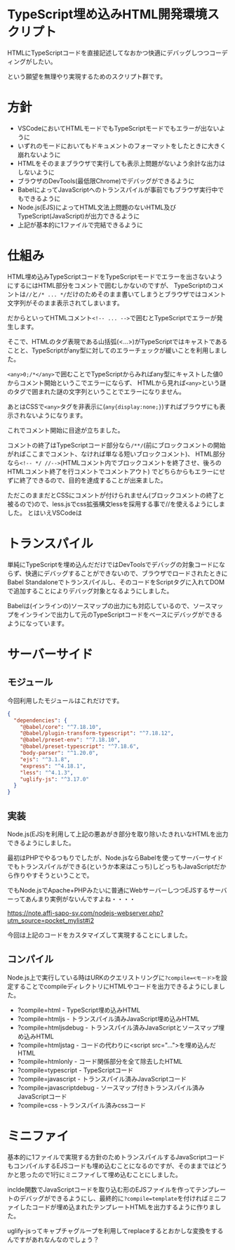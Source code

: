 # TypeScript埋め込みHTML開発環境スクリプト

HTMLにTypeScriptコードを直接記述してなおかつ快適にデバッグしつつコーディングがしたい。

という願望を無理やり実現するためのスクリプト群です。

# 方針

- VSCodeにおいてHTMLモードでもTypeScriptモードでもエラーが出ないように
- いずれのモードにおいてもドキュメントのフォーマットをしたときに大きく崩れないように
- HTMLをそのままブラウザで実行しても表示上問題がないよう余計な出力はしないように
- ブラウザのDevTools(最低限Chrome)でデバッグができるように
- BabelによってJavaScriptへのトランスパイルが事前でもブラウザ実行中でもできるように
- Node.js(EJS)によってHTML文法上問題のないHTML及びTypeScript(JavaScript)が出力できるように
- 上記が基本的に1ファイルで完結できるように

# 仕組み

HTML埋め込みTypeScriptコードをTypeScriptモードでエラーを出さないようにするにはHTML部分をコメントで囲むしかないのですが、
TypeScriptのコメントは`//`と`/* ... */`だけのためそのまま書いてしまうとブラウザではコメント文字列がそのまま表示されてしまいます。

だからといってHTMLコメント`<!-- ... -->`で囲むとTypeScriptでエラーが発生します。

そこで、HTMLのタグ表現である山括弧(<...>)がTypeScriptではキャストであることと、TypeScriptがany型に対してのエラーチェックが緩いことを利用しました。

`<any>0;/*</any>`で囲むことでTypeScriptからみればany型にキャストした値0からコメント開始というこでエラーにならず、
HTMLから見れば`<any>`という謎のタグで囲まれた謎の文字列ということでエラーになりません。

あとはCSSで`<any>`タグを非表示に(`any{display:none;}`)すればブラウザにも表示されないようになります。

これでコメント開始に目途が立ちました。

コメントの終了はTypeScriptコード部分なら`/**/`(前にブロックコメントの開始がればここまでコメント、なければ単なる短いブロックコメント)、
HTML部分なら`<!-- */ //-->`(HTMLコメント内でブロックコメントを終了させ、後ろのHTMLコメント終了を行コメントでコメントアウト)
でどちらからもエラーにせずに終了できるので、目的を達成することが出来ました。

ただこのままだとCSSにコメントが付けられません(ブロックコメントの終了と被るので)ので、less.jsでcss拡張構文lessを採用する事で//を使えるようにしました。
とはいえVSCodeは

# トランスパイル

単純にTypeScriptを埋め込んだだけではDevToolsでデバッグの対象コードにならず、快適にデバッグすることができないので、ブラウザでロードされたときにBabel Standaloneでトランスパイルし、そのコードをScriptタグに入れてDOMで追加することによりデバッグ対象となるようにしました。

Babelは(インラインの)ソースマップの出力にも対応しているので、ソースマップをインラインで出力して元のTypeScriptコードをベースにデバッグができるようになっています。

# サーバーサイド

## モジュール

今回利用したモジュールはこれだけです。

```json
{
  "dependencies": {
    "@babel/core": "^7.18.10",
    "@babel/plugin-transform-typescript": "^7.18.12",
    "@babel/preset-env": "^7.18.10",
    "@babel/preset-typescript": "^7.18.6",
    "body-parser": "^1.20.0",
    "ejs": "^3.1.8",
    "express": "^4.18.1",
    "less": "^4.1.3",
    "uglify-js": "^3.17.0"
  }
}
```

## 実装

Node.js(EJS)を利用して上記の悪あがき部分を取り除いたきれいなHTMLを出力できるようにしました。

最初はPHPでやるつもりでしたが、Node.jsならBabelを使ってサーバーサイドでもトランスパイルができる(というか本来はこっち)しどっちもJavaScriptだから作りやすそうということで。

でもNode.jsでApache+PHPみたいに普通にWebサーバーしつつEJSするサーバーってあんまり実例がないんですよね・・・・

https://note.affi-sapo-sv.com/nodejs-webserver.php?utm_source=pocket_mylist#i2

今回は上記のコードをカスタマイズして実現することにしました。

## コンパイル

Node.js上で実行している時はURKのクエリストリングに`?compile=<モード>`を設定することでcompileディレクトリにHTMLやコードを出力できるようにしました。

- ?compile=html - TypeScript埋め込みHTML
- ?compile=htmljs - トランスパイル済みJavaScript埋め込みHTML
- ?compile=htmljsdebug - トランスパイル済みJavaScriptとソースマップ埋め込みHTML
- ?compile=htmljstag - コードの代わりに&lt;script src="..."&gt;を埋め込んだHTML
- ?compile=htmlonly - コード関係部分を全て除去したHTML
- ?compile=typescript - TypeScriptコード
- ?compile=javascript - トランスパイル済みJavaScriptコード
- ?compile=javascriptdebug - ソースマップ付きトランスパイル済みJavaScriptコード
- ?compile=css -トランスパイル済みcssコード

# ミニファイ

基本的に1ファイルで実現する方針のためトランスパイルするJavaScriptコードもコンパイルするEJSコードも埋め込むことになるのですが、そのままではどうかと思ったので1行にミニファイして埋め込むことにしました。

inclde関数でJavaScriptコードを取り込む形のEJSファイルを作ってテンプレートのデバッグができるようにし、最終的に`?compile=template`を付ければミニファイしたコードが埋め込まれたテンプレートHTMLを出力するように作りました。

uglify-jsってキャプチャグループを利用してreplaceするとおかしな変換をするんですがあれなんなのでしょう？

